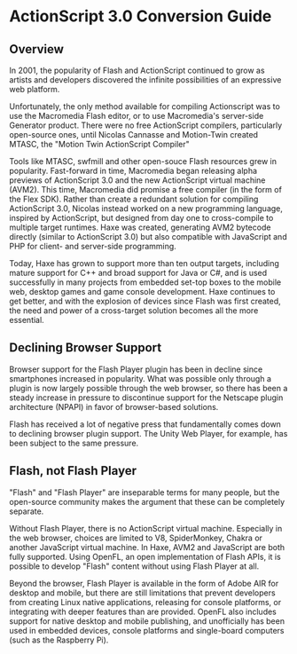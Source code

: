 # ActionScript 3.0 Conversion Guide

## Overview

In 2001, the popularity of Flash and ActionScript continued to grow as artists and developers discovered the infinite possibilities of an expressive web platform.

Unfortunately, the only method available for compiling Actionscript was to use the Macromedia Flash editor, or to use Macromedia's server-side Generator product. There were no free ActionScript compilers, particularly open-source ones, until Nicolas Cannasse and Motion-Twin created MTASC, the "Motion Twin ActionScript Compiler"

Tools like MTASC, swfmill and other open-souce Flash resources grew in popularity. Fast-forward in time, Macromedia began releasing alpha previews of ActionScript 3.0 and the new ActionScript virtual machine \(AVM2\). This time, Macromedia did promise a free compiler \(in the form of the Flex SDK\). Rather than create a redundant solution for compiling ActionScript 3.0, Nicolas instead worked on a new programming language, inspired by ActionScript, but designed from day one to cross-compile to multiple target runtimes. Haxe was created, generating AVM2 bytecode directly \(similar to ActionScript 3.0\) but also compatible with JavaScript and PHP for client- and server-side programming.

Today, Haxe has grown to support more than ten output targets, including mature support for C++ and broad support for Java or C\#, and is used successfully in many projects from embedded set-top boxes to the mobile web, desktop games and game console development. Haxe continues to get better, and with the explosion of devices since Flash was first created, the need and power of a cross-target solution becomes all the more essential.

## Declining Browser Support

Browser support for the Flash Player plugin has been in decline since smartphones increased in popularity. What was possible only through a plugin is now largely possible through the web browser, so there has been a steady increase in pressure to discontinue support for the Netscape plugin architecture \(NPAPI\) in favor of browser-based solutions.

Flash has received a lot of negative press that fundamentally comes down to declining browser plugin support. The Unity Web Player, for example, has been subject to the same pressure.

## Flash, not Flash Player

"Flash" and "Flash Player" are inseparable terms for many people, but the open-source community makes the argument that these can be completely separate.

Without Flash Player, there is no ActionScript virtual machine. Especially in the web browser, choices are limited to V8, SpiderMonkey, Chakra or another JavaScript virtual machine. In Haxe, AVM2 and JavaScript are both fully supported. Using OpenFL, an open implementation of Flash APIs, it is possible to develop "Flash" content without using Flash Player at all.

Beyond the browser, Flash Player is available in the form of Adobe AIR for desktop and mobile, but there are still limitations that prevent developers from creating Linux native applications, releasing for console platforms, or integrating with deeper features than are provided. OpenFL also includes support for native desktop and mobile publishing, and unofficially has been used in embedded devices, console platforms and single-board computers \(such as the Raspberry Pi\).

